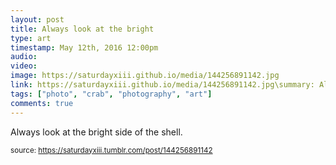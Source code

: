 ```yaml
---
layout: post
title: Always look at the bright 
type: art
timestamp: May 12th, 2016 12:00pm
audio: 
video: 
image: https://saturdayxiii.github.io/media/144256891142.jpg
link: https://saturdayxiii.github.io/media/144256891142.jpg\summary: Always look at the bright side of the shell.
tags: ["photo", "crab", "photography", "art"]
comments: true
---
```


Always look at the bright side of the shell.
 
  
<small>source: https://saturdayxiii.tumblr.com/post/144256891142</small>